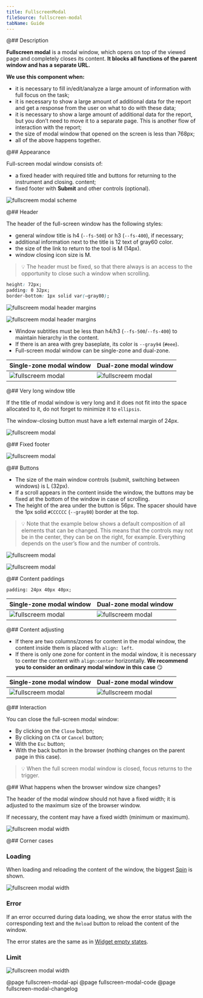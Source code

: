 ```yaml
---
title: FullscreenModal
fileSource: fullscreen-modal
tabName: Guide
---
```


@## Description

**Fullscreen modal** is a modal window, which opens on top of the viewed page and completely closes its content. **It blocks all functions of the parent window and has a separate URL.**

**We use this component when:**

- it is necessary to fill in/edit/analyze a large amount of information with full focus on the task;
- it is necessary to show a large amount of additional data for the report and get a response from the user on what to do with these data;
- it is necessary to show a large amount of additional data for the report, but you don’t need to move it to a separate page. This is another flow of interaction with the report;
- the size of modal window that opened on the screen is less than 768px;
- all of the above happens together.

@## Appearance

Full-screen modal window consists of:

- a fixed header with required title and buttons for returning to the instrument and closing.
  content;
- fixed footer with **Submit** and other controls (optional).

![fullscreem modal scheme](static/fullscreenModal-scheme-2.png)

@## Header

The header of the full-screen window has the following styles:

- general window title is h4 (`--fs-500`) or h3 (`--fs-400`), if necessary;
- additional information next to the title is 12 text of gray60 color.
- the size of the link to return to the tool is M (14px).
- window closing icon size is M.

> 💡 The header must be fixed, so that there always is an access to the opportunity to close such a window when scrolling.

```css
height: 72px;
padding: 0 32px;
border-bottom: 1px solid var(–gray80);
```

![fullscreem modal header margins](static/fullscreen-modal-header.png)

![fullscreem modal header margins](static/fullscreen-modal-divider.png)

- Window subtitles must be less than h4/h3 (`--fs-500`/`--fs-400`) to maintain hierarchy in the content.
- If there is an area with grey baseplate, its color is `--gray94` (`#eee`).
- Full-screen modal window can be single-zone and dual-zone.

| Single-zone modal window                           | Dual-zone modal window                             |
| -------------------------------------------------- | -------------------------------------------------- |
| ![fullscreem modal](static/fullscreen-modal-3.png) | ![fullscreem modal](static/fullscreen-modal-2.png) |

@## Very long window title

If the title of modal window is very long and it does not fit into the space allocated to it, do not forget to minimize it to `ellipsis`.

The window-closing button must have a left external margin of 24px.

![fullscreem modal](static/fullscreen-modal-long-heading.png)

@## Fixed footer

![fullscreem modal](static/fullscreen-modal-fixed.png)

@## Buttons

- The size of the main window controls (submit, switching between windows) is L (32px).
- If a scroll appears in the content inside the window, the buttons may be fixed at the bottom of the window in case of scrolling.
- The height of the area under the button is 56px. The spacer should have the 1px solid `#CCCCCC` (`--gray80`) border at the top.

> 💡 Note that the example below shows a default composition of all elements that can be changed. This means that the controls may not be in the center, they can be on the right, for example. Everything depends on the user’s flow and the number of controls.

![fullscreem modal](static/fullscreen-fixed2.png)

![fullscreem modal](static/fullscreen-fixed4.png)

@## Content paddings

`padding: 24px 40px 40px;`

| Single-zone modal window                                  | Dual-zone modal window                                      |
| --------------------------------------------------------- | ----------------------------------------------------------- |
| ![fullscreem modal](static/fullscreen-modal-paddings.png) | ![fullscreem modal](static/fullscreen-modal-paddings-2.png) |

@## Content adjusting

- If there are two columns/zones for content in the modal window, the content inside them is placed with `align: left`.
- If there is only one zone for content in the modal window, it is necessary to center the content with `align:center` horizontally. **We recommend you to consider an ordinary modal window in this case** 😏

| Single-zone modal window                                   | Dual-zone modal window                                     |
| ---------------------------------------------------------- | ---------------------------------------------------------- |
| ![fullscreem modal](static/fullscreen-modal-content-1.png) | ![fullscreem modal](static/fullscreen-modal-content-2.png) |

@## Interaction

You can close the full-screen modal window:

- By clicking on the `Close` button;
- By clicking on `CTA` or `Cancel` button;
- With the `Esc` button;
- With the back button in the browser (nothing changes on the parent page in this case).

> 💡 When the full screen modal window is closed, focus returns to the trigger.

@## What happens when the browser window size changes?

The header of the modal window should not have a fixed width; it is adjusted to the maximum size of the browser window.

If necessary, the content may have a fixed width (minimum or maximum).

![fullscreen modal width](static/fullscreen-yes-no.png)

@## Corner cases

### Loading

When loading and reloading the content of the window, the biggest [Spin](/components/spin) is shown.

![fullscreen modal width](static/fullscreen-modal-loading.png)

### Error

If an error occurred during data loading, we show the error status with the corresponding text and the `Reload` button to reload the content of the window.

The error states are the same as in [Widget empty states](/components/widget-empty/).

### Limit

![fullscreen modal width](static/fullscreen-modal-limit.png)

@page fullscreen-modal-api
@page fullscreen-modal-code
@page fullscreen-modal-changelog
